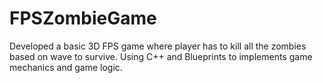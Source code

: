 # FPSZombieGame
Developed a basic 3D FPS game where
player has to kill all the zombies based on wave to survive. Using
C++ and Blueprints to implements game mechanics and game
logic.
